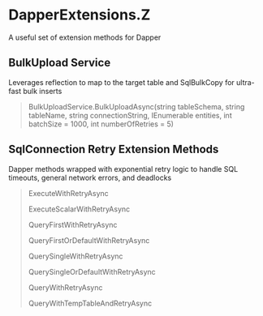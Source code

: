 # DapperExtensions.Z
A useful set of extension methods for Dapper

## BulkUpload Service
Leverages reflection to map to the target table and SqlBulkCopy for ultra-fast bulk inserts

> BulkUploadService.BulkUploadAsync<T>(string tableSchema, string tableName, string connectionString, IEnumerable<T> entities, int batchSize = 1000, int numberOfRetries = 5)

## SqlConnection Retry Extension Methods
Dapper methods wrapped with exponential retry logic to handle SQL timeouts, general network errors, and deadlocks

> ExecuteWithRetryAsync
>
> ExecuteScalarWithRetryAsync
>
> QueryFirstWithRetryAsync
>
> QueryFirstOrDefaultWithRetryAsync
>
> QuerySingleWithRetryAsync
>
> QuerySingleOrDefaultWithRetryAsync
>
> QueryWithRetryAsync
>
> QueryWithTempTableAndRetryAsync

